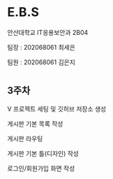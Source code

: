 # E.B.S


안산대학교 IT응용보안과 2B04

팀장 : 202068061 최세은

팀원 : 202068061 김은지

# 
## 3주차

V 프로젝트 세팅 및 깃허브 저장소 생성

게시판 기본 목록 작성

게시판 라우팅

게시판 기본 틀(디자인) 작성

로그인/회원가입 화면 작성

